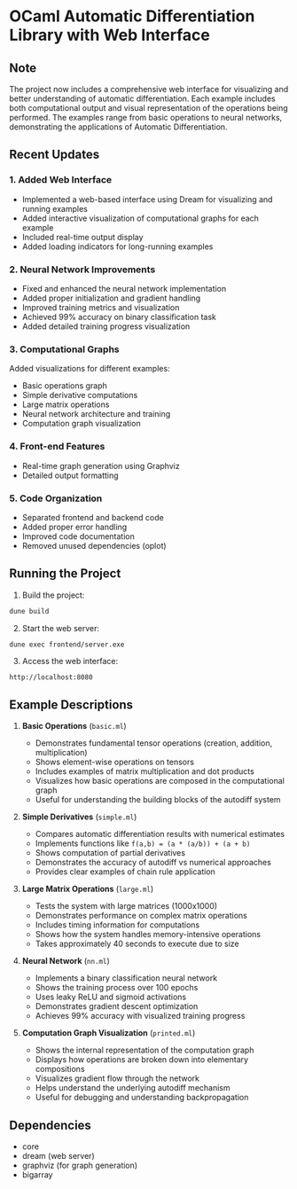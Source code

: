 # OCaml Automatic Differentiation Library with Web Interface

## Note
The project now includes a comprehensive web interface for visualizing and better understanding of automatic differentiation. Each example includes both computational output and visual representation of the operations being performed. The examples range from basic operations to neural networks, demonstrating the applications of Automatic Differentiation.

## Recent Updates

### 1. Added Web Interface
- Implemented a web-based interface using Dream for visualizing and running examples
- Added interactive visualization of computational graphs for each example
- Included real-time output display
- Added loading indicators for long-running examples

### 2. Neural Network Improvements
- Fixed and enhanced the neural network implementation
- Added proper initialization and gradient handling
- Improved training metrics and visualization
- Achieved 99% accuracy on binary classification task
- Added detailed training progress visualization

### 3. Computational Graphs
Added visualizations for different examples:
- Basic operations graph
- Simple derivative computations
- Large matrix operations
- Neural network architecture and training
- Computation graph visualization

### 4. Front-end Features
- Real-time graph generation using Graphviz
- Detailed output formatting

### 5. Code Organization
- Separated frontend and backend code
- Added proper error handling
- Improved code documentation
- Removed unused dependencies (oplot)

## Running the Project

1. Build the project:
```bash
dune build
```

2. Start the web server:
```bash
dune exec frontend/server.exe
```

3. Access the web interface:
```
http://localhost:8080
```

## Example Descriptions

1. **Basic Operations** (`basic.ml`)
   - Demonstrates fundamental tensor operations (creation, addition, multiplication)
   - Shows element-wise operations on tensors
   - Includes examples of matrix multiplication and dot products
   - Visualizes how basic operations are composed in the computational graph
   - Useful for understanding the building blocks of the autodiff system

2. **Simple Derivatives** (`simple.ml`)
   - Compares automatic differentiation results with numerical estimates
   - Implements functions like `f(a,b) = (a * (a/b)) + (a + b)`
   - Shows computation of partial derivatives
   - Demonstrates the accuracy of autodiff vs numerical approaches
   - Provides clear examples of chain rule application

3. **Large Matrix Operations** (`large.ml`)
   - Tests the system with large matrices (1000x1000)
   - Demonstrates performance on complex matrix operations
   - Includes timing information for computations
   - Shows how the system handles memory-intensive operations
   - Takes approximately 40 seconds to execute due to size

4. **Neural Network** (`nn.ml`)
   - Implements a binary classification neural network
   - Shows the training process over 100 epochs
   - Uses leaky ReLU and sigmoid activations
   - Demonstrates gradient descent optimization
   - Achieves 99% accuracy with visualized training progress

5. **Computation Graph Visualization** (`printed.ml`)
   - Shows the internal representation of the computation graph
   - Displays how operations are broken down into elementary compositions
   - Visualizes gradient flow through the network
   - Helps understand the underlying autodiff mechanism
   - Useful for debugging and understanding backpropagation


## Dependencies
- core
- dream (web server)
- graphviz (for graph generation)
- bigarray
